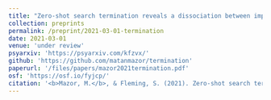 ```yaml
---
title: "Zero-shot search termination reveals a dissociation between implicit and explicit metacognitive knowledge"
collection: preprints
permalink: /preprint/2021-03-01-termination
date: 2021-03-01
venue: 'under review'
psyarxiv: 'https://psyarxiv.com/kfzvx/'
github: 'https://github.com/matanmazor/termination'
paperurl: '/files/papers/mazor2021termination.pdf'
osf: 'https://osf.io/fyjcp/'
citation: '<b>Mazor, M.</b>, & Fleming, S. (2021). Zero-shot search termination reveals a dissociation between implicit and explicit metacognitive knowledge. <i>PsyArXiv</i>'
---
```

